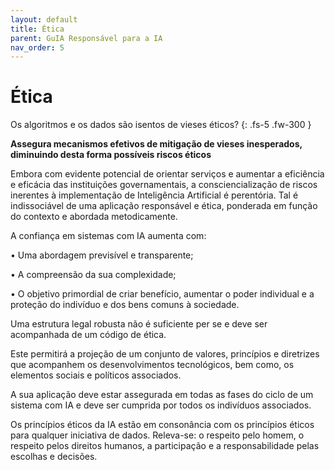 ```yaml
---
layout: default
title: Ética
parent: GuIA Responsável para a IA
nav_order: 5
---
```


# Ética

Os algoritmos e os dados são isentos de vieses éticos?
{: .fs-5 .fw-300 }


**Assegura mecanismos efetivos de mitigação de vieses inesperados, diminuindo desta forma possíveis riscos éticos**

&#x20;

Embora com evidente potencial de orientar serviços e aumentar a eficiência e eficácia das instituições governamentais, a consciencialização de riscos inerentes à implementação de Inteligência Artificial é perentória. Tal é indissociável de uma aplicação responsável e ética, ponderada em função do contexto e abordada metodicamente.

A confiança em sistemas com IA aumenta com:

• Uma abordagem previsível e transparente;

• A compreensão da sua complexidade;

• O objetivo primordial de criar benefício, aumentar o poder individual e a proteção do indivíduo e dos bens comuns à sociedade.

Uma estrutura legal robusta não é suficiente per se e deve ser acompanhada de um código de ética.

Este permitirá a projeção de um conjunto de valores, princípios e diretrizes que acompanhem os desenvolvimentos tecnológicos, bem como, os elementos sociais e políticos associados.

A sua aplicação deve estar assegurada em todas as fases do ciclo de um sistema com IA e deve ser cumprida por todos os indivíduos associados.

Os princípios éticos da IA estão em consonância com os princípios éticos para qualquer iniciativa de dados. Releva-se: o respeito pelo homem, o respeito pelos direitos humanos, a participação e a responsabilidade pelas escolhas e decisões.
